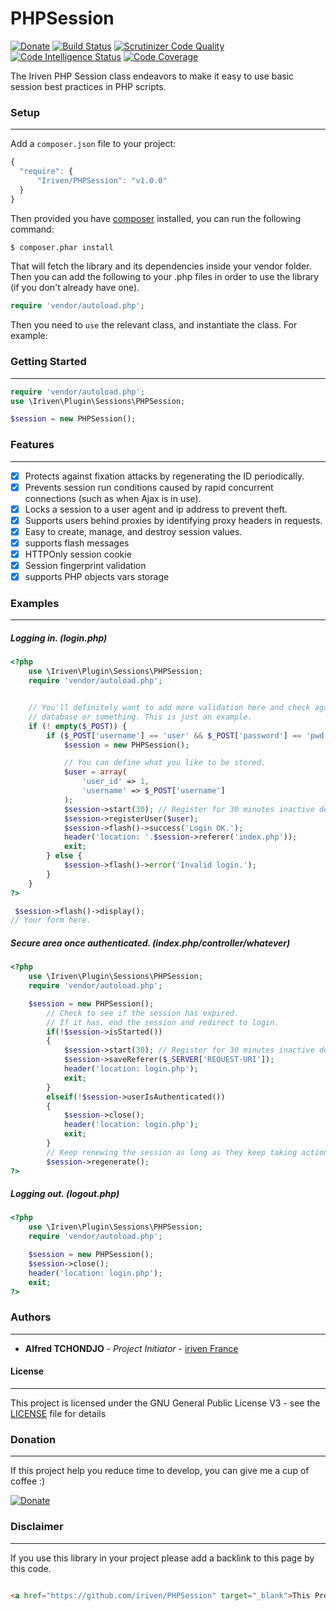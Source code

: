 # PHPSession

[![Donate](https://img.shields.io/badge/Donate-PayPal-green.svg)](https://www.paypal.com/cgi-bin/webscr?cmd=_s-xclick&hosted_button_id=XDCFPNTKUC4TU)
[![Build Status](https://travis-ci.org/iriven/PHPSession.svg?branch=master)](https://travis-ci.org/iriven/PHPSession)
[![Scrutinizer Code Quality](https://scrutinizer-ci.com/g/iriven/PHPSession/badges/quality-score.png?b=master)](https://scrutinizer-ci.com/g/iriven/PHPSession/?branch=master)
[![Code Intelligence Status](https://scrutinizer-ci.com/g/iriven/PHPSession/badges/code-intelligence.svg?b=master)](https://scrutinizer-ci.com/code-intelligence)
[![Code Coverage](https://scrutinizer-ci.com/g/iriven/PHPSession/badges/coverage.png?b=master)](https://scrutinizer-ci.com/g/iriven/PHPSession/?branch=master)

The Iriven PHP Session class endeavors to make it easy to use basic session best practices in PHP scripts.


### Setup
-----------------
 Add a `composer.json` file to your project:

```javascript
{
  "require": {
      "Iriven/PHPSession": "v1.0.0"
  }
}
```

Then provided you have [composer](http://getcomposer.org) installed, you can run the following command:

```bash
$ composer.phar install
```

That will fetch the library and its dependencies inside your vendor folder. Then you can add the following to your
.php files in order to use the library (if you don't already have one).

```php
require 'vendor/autoload.php';
```

Then you need to `use` the relevant class, and instantiate the class. For example:


### Getting Started
-----------------
```php
require 'vendor/autoload.php';
use \Iriven\Plugin\Sessions\PHPSession;

$session = new PHPSession();
```

### Features
-----------------

- [x] Protects against fixation attacks by regenerating the ID periodically.
- [x] Prevents session run conditions caused by rapid concurrent connections (such as when Ajax is in use).
- [x] Locks a session to a user agent and ip address to prevent theft.
- [x] Supports users behind proxies by identifying proxy headers in requests.
- [x] Easy to create, manage, and destroy session values.
- [x] supports flash messages
- [x] HTTPOnly session cookie
- [x] Session fingerprint validation
- [x] supports PHP objects vars storage

### Examples
-----------------

##### Logging in. (login.php)
```php
<?php
    use \Iriven\Plugin\Sessions\PHPSession;
    require 'vendor/autoload.php';


    // You'll definitely want to add more validation here and check against a
    // database or something. This is just an example.
    if (! empty($_POST)) {
        if ($_POST['username'] == 'user' && $_POST['password'] == 'pwd') {
            $session = new PHPSession();

            // You can define what you like to be stored.
            $user = array(
                'user_id' => 1,
                'username' => $_POST['username']
            );
            $session->start(30); // Register for 30 minutes inactive delay.
            $session->registerUser($user);
            $session->flash()->success('Login OK.');
            header('location: '.$session->referer('index.php'));
            exit;
        } else {
            $session->flash()->error('Invalid login.');
        }
    }
?>

 $session->flash()->display();
// Your form here.
```


##### Secure area once authenticated. (index.php/controller/whatever)
```php
<?php
    use \Iriven\Plugin\Sessions\PHPSession;
    require 'vendor/autoload.php';

    $session = new PHPSession();
        // Check to see if the session has expired.
        // If it has, end the session and redirect to login.
        if(!$session->isStarted())
        {
            $session->start(30); // Register for 30 minutes inactive delay.
            $session->saveReferer($_SERVER['REQUEST-URI']);
            header('location: login.php');
            exit;
        }
        elseif(!$session->userIsAuthenticated()) 
        {
            $session->close();
            header('location: login.php');
            exit;
        } 
        // Keep renewing the session as long as they keep taking action.
        $session->regenerate();
?>
```


##### Logging out. (logout.php)
```php
<?php
    use \Iriven\Plugin\Sessions\PHPSession;
    require 'vendor/autoload.php';

    $session = new PHPSession();
    $session->close();
    header('location: login.php');
    exit;
?>
```

### Authors
-----------------

* **Alfred TCHONDJO** - *Project Initiator* - [iriven France](https://www.facebook.com/Tchalf)

#### License
-----------------

This project is licensed under the GNU General Public License V3 - see the [LICENSE](LICENSE) file for details

### Donation
-----------------

If this project help you reduce time to develop, you can give me a cup of coffee :)

[![Donate](https://img.shields.io/badge/Donate-PayPal-green.svg)](https://www.paypal.com/cgi-bin/webscr?cmd=_s-xclick&hosted_button_id=XDCFPNTKUC4TU)

### Disclaimer
-----------------

If you use this library in your project please add a backlink to this page by this code.

```html

<a href="https://github.com/iriven/PHPSession" target="_blank">This Project Uses Alfred's TCHONDJO PHPSession Library.</a>
```

